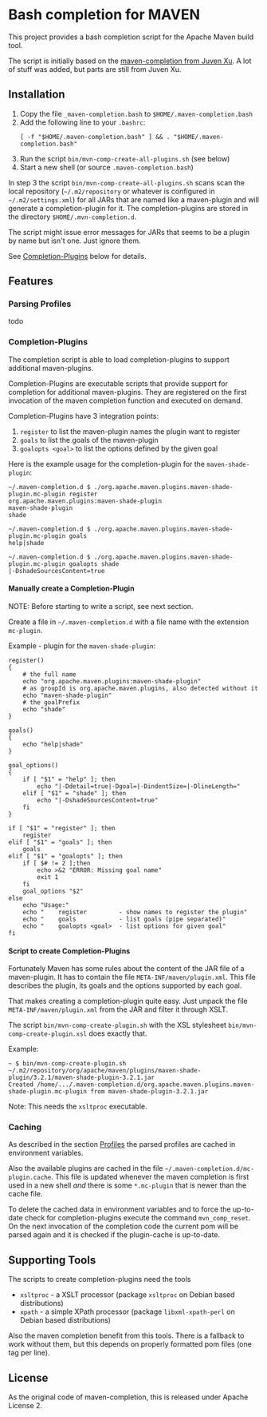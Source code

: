 
# Bash completion for MAVEN

This project provides a bash completion script for the Apache Maven build tool.

The script is initially based on the [maven-completion from Juven
Xu](https://github.com/juven/maven-bash-completion). A lot of stuff was added,
but parts are still from Juven Xu.

## Installation

1. Copy the file `_maven-completion.bash` to `$HOME/.maven-completion.bash`
2. Add the following line to your `.bashrc`:
   ```
   [ -f "$HOME/.maven-completion.bash" ] && . "$HOME/.maven-completion.bash"
   ```
3. Run the script `bin/mvn-comp-create-all-plugins.sh` (see below)
4. Start a new shell (or source `.maven-completion.bash`)


In step 3 the script `bin/mvn-comp-create-all-plugins.sh` scans scan the local
repository (`~/.m2/repository` or whatever is configured in
`~/.m2/settings.xml`) for all JARs that are named like a maven-plugin and will
generate a completion-plugin for it. The completion-plugins are stored in the
directory `$HOME/.mvn-completion.d`.

The script might issue error messages for JARs that seems to be a plugin by
name but isn't one. Just ignore them.

See [Completion-Plugins](#completion-plugins) below for details.


## Features

### Parsing Profiles

todo

### Completion-Plugins

The completion script is able to load completion-plugins to support additional
maven-plugins.

Completion-Plugins are executable scripts that provide support for completion
for additional maven-plugins. They are registered on the first invocation of
the maven completion function and executed on demand.

Completion-Plugins have 3 integration points:

1. `register` to list the maven-plugin names the plugin want to register
2. `goals` to list the goals of the maven-plugin
3. `goalopts <goal>` to list the options defined by the given goal


Here is the example usage for the completion-plugin for the
`maven-shade-plugin`:

```
~/.maven-completion.d $ ./org.apache.maven.plugins.maven-shade-plugin.mc-plugin register
org.apache.maven.plugins:maven-shade-plugin
maven-shade-plugin
shade

~/.maven-completion.d $ ./org.apache.maven.plugins.maven-shade-plugin.mc-plugin goals
help|shade

~/.maven-completion.d $ ./org.apache.maven.plugins.maven-shade-plugin.mc-plugin goalopts shade
|-DshadeSourcesContent=true

```


#### Manually create a Completion-Plugin

NOTE: Before starting to write a script, see next section.

Create a file in `~/.maven-completion.d` with a file name with the extension `mc-plugin`.

Example - plugin for the `maven-shade-plugin`:
```
register()
{
    # the full name
    echo "org.apache.maven.plugins:maven-shade-plugin"
    # as groupId is org.apache.maven.plugins, also detected without it
    echo "maven-shade-plugin"
    # the goalPrefix
    echo "shade"
}

goals()
{
    echo "help|shade"
}

goal_options()
{
    if [ "$1" = "help" ]; then
        echo "|-Ddetail=true|-Dgoal=|-DindentSize=|-DlineLength="
    elif [ "$1" = "shade" ]; then
        echo "|-DshadeSourcesContent=true"
    fi
}

if [ "$1" = "register" ]; then
    register
elif [ "$1" = "goals" ]; then
    goals
elif [ "$1" = "goalopts" ]; then
    if [ $# != 2 ];then
        echo >&2 "ERROR: Missing goal name"
        exit 1
    fi
    goal_options "$2"
else
    echo "Usage:"
    echo "    register         - show names to register the plugin"
    echo "    goals            - list goals (pipe separated)"
    echo "    goalopts <goal>  - list options for given goal"
fi

```

#### Script to create Completion-Plugins

Fortunately Maven has some rules about the content of the JAR file of a
maven-plugin.  It has to contain the file `META-INF/maven/plugin.xml`. This
file describes the plugin, its goals and the options supported by each goal.

That makes creating a completion-plugin quite easy. Just unpack the file
`META-INF/maven/plugin.xml` from the JAR and filter it through XSLT.

The script `bin/mvn-comp-create-plugin.sh` with the XSL stylesheet
`bin/mvn-comp-create-plugin.xsl` does exactly that.

Example:

```
~ $ bin/mvn-comp-create-plugin.sh ~/.m2/repository/org/apache/maven/plugins/maven-shade-plugin/3.2.1/maven-shade-plugin-3.2.1.jar
Created /home/.../.maven-completion.d/org.apache.maven.plugins.maven-shade-plugin.mc-plugin from maven-shade-plugin-3.2.1.jar
```

Note: This needs the `xsltproc` executable.

### Caching

As described in the section [Profiles](#profiles) the parsed profiles are
cached in environment variables.

Also the available plugins are cached in the file
`~/.maven-completion.d/mc-plugin.cache`. This file is updated whenever the
maven completion is first used in a new shell _and_ there is some `*.mc-plugin`
that is newer than the cache file.

To delete the cached data in environment variables and to force the up-to-date
check for completion-plugins execute the command `mvn_comp_reset`.  On the next
invocation of the completion code the current pom will be parsed again and it
is checked if the plugin-cache is up-to-date.

## Supporting Tools

The scripts to create completion-plugins need the tools

* `xsltproc` - a XSLT processor (package `xsltproc` on Debian based
  distributions)
* `xpath` - a simple XPath processor (package `libxml-xpath-perl` on Debian
  based distributions)

Also the maven completion benefit from this tools. There is a fallback to work
without them, but this depends on properly formatted pom files (one tag per line).

## License

As the original code of maven-completion, this is released under Apache License 2.



